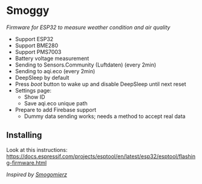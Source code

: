 # Smoggy
_Firmware for ESP32 to measure weather condition and air quality_


* Support ESP32
* Support BME280
* Support PMS7003
* Battery voltage measurement
* Sending to Sensors.Community (Luftdaten) (every 2min)
* Sending to aqi.eco (every 2min)
* DeepSleep by default
* Press *boot* button to wake up and disable DeepSleep until next reset
* Settings page:
   - Show ID
   - Save aqi.eco  unique path 
 * Prepare to add Firebase support
   - Dummy data sending works; needs a method to accept real data

## Installing
Look at this instructions: https://docs.espressif.com/projects/esptool/en/latest/esp32/esptool/flashing-firmware.html

_Inspired by [Smogomierz](https://github.com/hackerspace-silesia/Smogomierz)_
